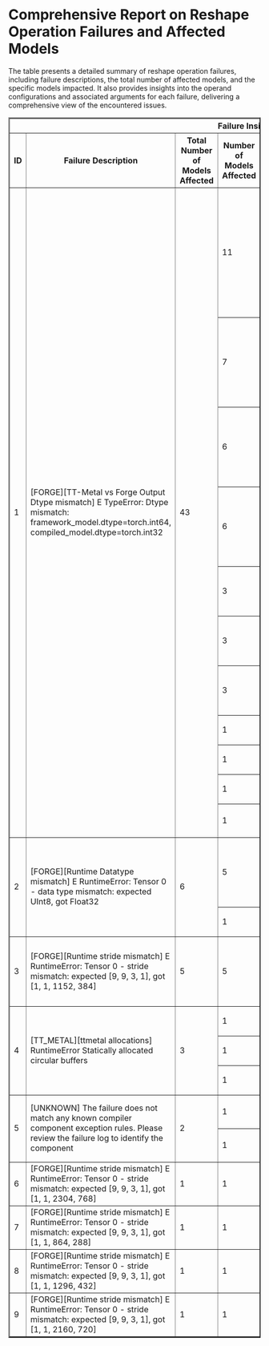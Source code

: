 <h1>Comprehensive Report on Reshape Operation Failures and Affected Models</h1>
<p>The table presents a detailed summary of reshape operation failures, including failure descriptions, the total number of affected models, and the specific models impacted. It also provides insights into the operand configurations and associated arguments for each failure, delivering a comprehensive view of the encountered issues.</p>
<table border="2">
	<thead>
		<tr style="text-align: center;">
			<th colspan="5">Failure Insight and Impacted Models</th>
			<th colspan="2">Reshape Operation Details</th>
		</tr>
		<tr style="text-align: center;">
			<th>ID</th>
			<th>Failure Description</th>
			<th>Total Number of Models Affected</th>
			<th>Number of Models Affected</th>
			<th>Affected Models</th>
			<th>Operands</th>
			<th>Arguments</th>
		</tr>
	</thead>
	<tbody>
		<tr>
			<td rowspan="11">1</td>
			<td rowspan="11">[FORGE][TT-Metal vs Forge Output Dtype mismatch] E                   TypeError: Dtype mismatch: framework_model.dtype=torch.int64, compiled_model.dtype=torch.int32</td>
			<td rowspan="11">43</td>
			<td>11</td>
			<td><ul><li>pt_whisper_openai_whisper_base_speech_recognition_hf</li><li>pt_t5_t5_base_text_gen_hf</li><li>pt_whisper_openai_whisper_large_speech_recognition_hf</li><li>pt_t5_google_flan_t5_large_text_gen_hf</li><li>pt_t5_google_flan_t5_base_text_gen_hf</li><li>pt_whisper_openai_whisper_small_speech_recognition_hf</li><li>pt_whisper_openai_whisper_tiny_speech_recognition_hf</li><li>pt_whisper_openai_whisper_medium_speech_recognition_hf</li><li>pt_t5_google_flan_t5_small_text_gen_hf</li><li>pt_t5_t5_small_text_gen_hf</li><li>pt_t5_t5_large_text_gen_hf</li></ul></td>
			<td>Operand(type=Activation, shape=(1, 1), dtype=int64)</td>
			<td>shape : (1, 1)</td>
		</tr>
		<tr>
			<td>7</td>
			<td><ul><li>pt_opt_facebook_opt_125m_clm_hf</li><li>pt_bart_facebook_bart_large_mnli_seq_cls_hf</li><li>pt_gpt2_gpt2_text_gen_hf</li><li>pt_opt_facebook_opt_1_3b_clm_hf</li><li>pt_opt_facebook_opt_350m_clm_hf</li><li>pt_xglm_facebook_xglm_1_7b_clm_hf</li><li>pt_xglm_facebook_xglm_564m_clm_hf</li></ul></td>
			<td>Operand(type=Activation, shape=(1, 256), dtype=int64)</td>
			<td>shape : (1, 256)</td>
		</tr>
		<tr>
			<td>6</td>
			<td><ul><li>pt_opt_facebook_opt_125m_qa_hf</li><li>pt_opt_facebook_opt_125m_seq_cls_hf</li><li>pt_opt_facebook_opt_350m_qa_hf</li><li>pt_opt_facebook_opt_1_3b_seq_cls_hf</li><li>pt_opt_facebook_opt_1_3b_qa_hf</li><li>pt_opt_facebook_opt_350m_seq_cls_hf</li></ul></td>
			<td>Operand(type=Activation, shape=(1, 32), dtype=int64)</td>
			<td>shape : (1, 32)</td>
		</tr>
		<tr>
			<td>6</td>
			<td><ul><li>pt_t5_t5_base_text_gen_hf</li><li>pt_t5_google_flan_t5_large_text_gen_hf</li><li>pt_t5_google_flan_t5_base_text_gen_hf</li><li>pt_t5_google_flan_t5_small_text_gen_hf</li><li>pt_t5_t5_small_text_gen_hf</li><li>pt_t5_t5_large_text_gen_hf</li></ul></td>
			<td>Operand(type=Activation, shape=(1, 61), dtype=int64)</td>
			<td>shape : (1, 61)</td>
		</tr>
		<tr>
			<td>3</td>
			<td><ul><li>pt_stereo_facebook_musicgen_small_music_generation_hf</li><li>pt_stereo_facebook_musicgen_medium_music_generation_hf</li><li>pt_stereo_facebook_musicgen_large_music_generation_hf</li></ul></td>
			<td>Operand(type=Activation, shape=(8, 1), dtype=int64)</td>
			<td>shape : (2, 4, 1)</td>
		</tr>
		<tr>
			<td>3</td>
			<td><ul><li>pt_stereo_facebook_musicgen_small_music_generation_hf</li><li>pt_stereo_facebook_musicgen_medium_music_generation_hf</li><li>pt_stereo_facebook_musicgen_large_music_generation_hf</li></ul></td>
			<td>Operand(type=Activation, shape=(2, 1, 1), dtype=int64)</td>
			<td>shape : (2, 1)</td>
		</tr>
		<tr>
			<td>3</td>
			<td><ul><li>pt_stereo_facebook_musicgen_small_music_generation_hf</li><li>pt_stereo_facebook_musicgen_medium_music_generation_hf</li><li>pt_stereo_facebook_musicgen_large_music_generation_hf</li></ul></td>
			<td>Operand(type=Activation, shape=(2, 13), dtype=int64)</td>
			<td>shape : (2, 13)</td>
		</tr>
		<tr>
			<td>1</td>
			<td><ul><li>pt_whisper_openai_whisper_large_v3_turbo_speech_translate_hf</li></ul></td>
			<td>Operand(type=Activation, shape=(1, 2), dtype=int64)</td>
			<td>shape : (1, 2)</td>
		</tr>
		<tr>
			<td>1</td>
			<td><ul><li>pt_clip_openai_clip_vit_base_patch32_text_gen_hf_text</li></ul></td>
			<td>Operand(type=Activation, shape=(2, 7), dtype=int64)</td>
			<td>shape : (2, 7)</td>
		</tr>
		<tr>
			<td>1</td>
			<td><ul><li>pt_nanogpt_financialsupport_nanogpt_text_gen_hf</li></ul></td>
			<td>Operand(type=Activation, shape=(1, 7), dtype=int64)</td>
			<td>shape : (1, 7)</td>
		</tr>
		<tr>
			<td>1</td>
			<td><ul><li>pt_swin_microsoft_swin_tiny_patch4_window7_224_img_cls_hf</li></ul></td>
			<td>Operand(type=Constant, name=swin.encoder.layers.0.blocks.0.attention.self.relative_position_index, dtype=int64)</td>
			<td>shape : (2401,)</td>
		</tr>
		<tr>
			<td rowspan="2">2</td>
			<td rowspan="2">[FORGE][Runtime Datatype mismatch] E       RuntimeError: Tensor 0 - data type mismatch: expected UInt8, got Float32</td>
			<td rowspan="2">6</td>
			<td>5</td>
			<td><ul><li>pt_distilbert_distilbert_base_uncased_mlm_hf</li><li>pt_distilbert_davlan_distilbert_base_multilingual_cased_ner_hrl_token_cls_hf</li><li>pt_distilbert_distilbert_base_uncased_finetuned_sst_2_english_seq_cls_hf</li><li>pt_distilbert_distilbert_base_cased_mlm_hf</li><li>pt_distilbert_distilbert_base_multilingual_cased_mlm_hf</li></ul></td>
			<td>Operand(type=Activation, shape=(1, 128), dtype=uint1)</td>
			<td>shape : (1, 1, 1, 128)</td>
		</tr>
		<tr>
			<td>1</td>
			<td><ul><li>pt_distilbert_distilbert_base_cased_distilled_squad_qa_hf</li></ul></td>
			<td>Operand(type=Activation, shape=(1, 384), dtype=uint1)</td>
			<td>shape : (1, 1, 1, 384)</td>
		</tr>
		<tr>
			<td rowspan="1">3</td>
			<td rowspan="1">[FORGE][Runtime stride mismatch] E       RuntimeError: Tensor 0 - stride mismatch: expected [9, 9, 3, 1], got [1, 1, 1152, 384]</td>
			<td rowspan="1">5</td>
			<td>5</td>
			<td><ul><li>pt_mobilenetv2_basic_img_cls_torchhub</li><li>pt_mobilenetv2_mobilenetv2_100_img_cls_timm</li><li>pt_mobilnet_v1_google_mobilenet_v1_0_75_192_img_cls_hf</li><li>pt_mobilenetv2_google_mobilenet_v2_1_0_224_img_cls_hf</li><li>pt_mobilnetv2_google_deeplabv3_mobilenet_v2_1_0_513_img_cls_hf</li></ul></td>
			<td>Operand(type=Parameter, shape=(384, 1, 3, 3), dtype=float32)</td>
			<td>shape : (384, 1, 3, 3)</td>
		</tr>
		<tr>
			<td rowspan="3">4</td>
			<td rowspan="3">[TT_METAL][ttmetal allocations] RuntimeError Statically allocated circular buffers</td>
			<td rowspan="3">3</td>
			<td>1</td>
			<td><ul><li>pt_llava_llava_hf_llava_1_5_7b_hf_cond_gen_hf</li></ul></td>
			<td>Operand(type=Activation, shape=(1, 596, 4096), dtype=float32)</td>
			<td>shape : (2441216,)</td>
		</tr>
		<tr>
			<td>1</td>
			<td><ul><li>pt_llava_llava_hf_llava_1_5_7b_hf_cond_gen_hf</li></ul></td>
			<td>Operand(type=Activation, shape=(1, 576, 4096), dtype=float32)</td>
			<td>shape : (2359296,)</td>
		</tr>
		<tr>
			<td>1</td>
			<td><ul><li>pt_llava_llava_hf_llava_1_5_7b_hf_cond_gen_hf</li></ul></td>
			<td>Operand(type=Activation, shape=(2441216,), dtype=float32)</td>
			<td>shape : (1, 596, 4096)</td>
		</tr>
		<tr>
			<td rowspan="2">5</td>
			<td rowspan="2">[UNKNOWN] The failure does not match any known compiler component exception rules. Please review the failure log to identify the component</td>
			<td rowspan="2">2</td>
			<td>1</td>
			<td><ul><li>pt_whisper_openai_whisper_medium_speech_recognition_hf</li></ul></td>
			<td>Operand(type=Parameter, shape=(1024, 1024, 3), dtype=float32)</td>
			<td>shape : (1024, 1024, 3, 1)</td>
		</tr>
		<tr>
			<td>1</td>
			<td><ul><li>pt_whisper_openai_whisper_large_speech_recognition_hf</li></ul></td>
			<td>Operand(type=Parameter, shape=(1280, 1280, 3), dtype=float32)</td>
			<td>shape : (1280, 1280, 3, 1)</td>
		</tr>
		<tr>
			<td rowspan="1">6</td>
			<td rowspan="1">[FORGE][Runtime stride mismatch] E       RuntimeError: Tensor 0 - stride mismatch: expected [9, 9, 3, 1], got [1, 1, 2304, 768]</td>
			<td rowspan="1">1</td>
			<td>1</td>
			<td><ul><li>pt_mobilnet_v1_google_mobilenet_v1_0_75_192_img_cls_hf</li></ul></td>
			<td>Operand(type=Parameter, shape=(768, 1, 3, 3), dtype=float32)</td>
			<td>shape : (768, 1, 3, 3)</td>
		</tr>
		<tr>
			<td rowspan="1">7</td>
			<td rowspan="1">[FORGE][Runtime stride mismatch] E       RuntimeError: Tensor 0 - stride mismatch: expected [9, 9, 3, 1], got [1, 1, 864, 288]</td>
			<td rowspan="1">1</td>
			<td>1</td>
			<td><ul><li>pt_mobilenetv2_google_mobilenet_v2_0_75_160_img_cls_hf</li></ul></td>
			<td>Operand(type=Parameter, shape=(288, 1, 3, 3), dtype=float32)</td>
			<td>shape : (288, 1, 3, 3)</td>
		</tr>
		<tr>
			<td rowspan="1">8</td>
			<td rowspan="1">[FORGE][Runtime stride mismatch] E       RuntimeError: Tensor 0 - stride mismatch: expected [9, 9, 3, 1], got [1, 1, 1296, 432]</td>
			<td rowspan="1">1</td>
			<td>1</td>
			<td><ul><li>pt_mobilenetv2_google_mobilenet_v2_0_75_160_img_cls_hf</li></ul></td>
			<td>Operand(type=Parameter, shape=(432, 1, 3, 3), dtype=float32)</td>
			<td>shape : (432, 1, 3, 3)</td>
		</tr>
		<tr>
			<td rowspan="1">9</td>
			<td rowspan="1">[FORGE][Runtime stride mismatch] E       RuntimeError: Tensor 0 - stride mismatch: expected [9, 9, 3, 1], got [1, 1, 2160, 720]</td>
			<td rowspan="1">1</td>
			<td>1</td>
			<td><ul><li>pt_mobilenetv2_google_mobilenet_v2_0_75_160_img_cls_hf</li></ul></td>
			<td>Operand(type=Parameter, shape=(720, 1, 3, 3), dtype=float32)</td>
			<td>shape : (720, 1, 3, 3)</td>
		</tr>
	</tbody>
</table>
